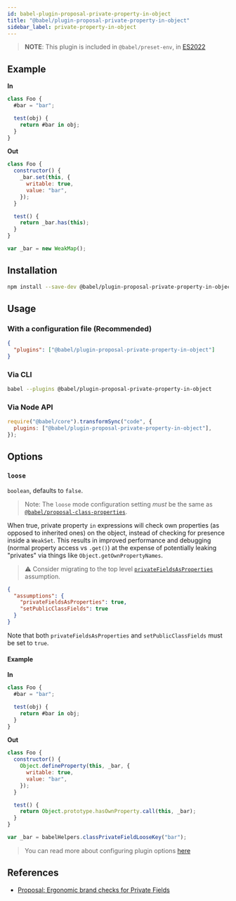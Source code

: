 ```yaml
---
id: babel-plugin-proposal-private-property-in-object
title: "@babel/plugin-proposal-private-property-in-object"
sidebar_label: private-property-in-object
---
```


> **NOTE**: This plugin is included in `@babel/preset-env`, in [ES2022](https://github.com/tc39/proposals/blob/master/finished-proposals.md)

## Example

**In**

```js title="JavaScript"
class Foo {
  #bar = "bar";

  test(obj) {
    return #bar in obj;
  }
}
```

**Out**

```js title="JavaScript"
class Foo {
  constructor() {
    _bar.set(this, {
      writable: true,
      value: "bar",
    });
  }

  test() {
    return _bar.has(this);
  }
}

var _bar = new WeakMap();
```

## Installation

```sh title="Shell"
npm install --save-dev @babel/plugin-proposal-private-property-in-object
```

## Usage

### With a configuration file (Recommended)

```json title="babel.config.json"
{
  "plugins": ["@babel/plugin-proposal-private-property-in-object"]
}
```

### Via CLI

```sh title="Shell"
babel --plugins @babel/plugin-proposal-private-property-in-object
```

### Via Node API

```js title="JavaScript"
require("@babel/core").transformSync("code", {
  plugins: ["@babel/plugin-proposal-private-property-in-object"],
});
```

## Options

### `loose`

`boolean`, defaults to `false`.

> Note: The `loose` mode configuration setting _must_ be the same as [`@babel/proposal-class-properties`](plugin-proposal-class-properties.md).

When true, private property `in` expressions will check own properties (as opposed to inherited ones) on the object, instead of checking for presence inside a `WeakSet`. This results in improved
performance and debugging (normal property access vs `.get()`) at the expense
of potentially leaking "privates" via things like `Object.getOwnPropertyNames`.

> ⚠️ Consider migrating to the top level [`privateFieldsAsProperties`](assumptions.md#privatefieldsasproperties) assumption.

```json title="babel.config.json"
{
  "assumptions": {
    "privateFieldsAsProperties": true,
    "setPublicClassFields": true
  }
}
```

Note that both `privateFieldsAsProperties` and `setPublicClassFields` must be set to `true`.

#### Example

**In**

```js title="JavaScript"
class Foo {
  #bar = "bar";

  test(obj) {
    return #bar in obj;
  }
}
```

**Out**

```js title="JavaScript"
class Foo {
  constructor() {
    Object.defineProperty(this, _bar, {
      writable: true,
      value: "bar",
    });
  }

  test() {
    return Object.prototype.hasOwnProperty.call(this, _bar);
  }
}

var _bar = babelHelpers.classPrivateFieldLooseKey("bar");
```

> You can read more about configuring plugin options [here](https://babeljs.io/docs/en/plugins#plugin-options)

## References

- [Proposal: Ergonomic brand checks for Private Fields](https://github.com/tc39/proposal-private-fields-in-in)
